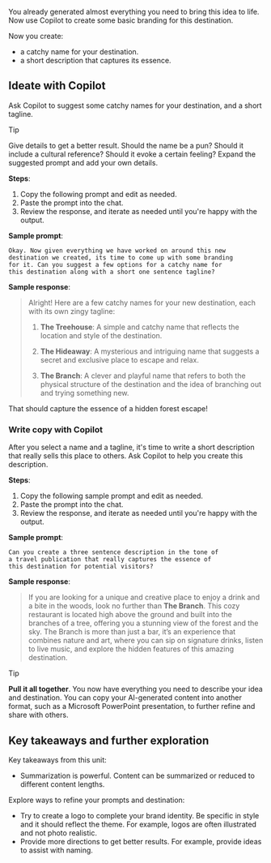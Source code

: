 You already generated almost everything you need to bring this idea to life. Now use Copilot to create some basic branding for this destination.

Now you create:
- a catchy name for your destination.
- a short description that captures its essence.

## Ideate with Copilot
Ask Copilot to suggest some catchy names for your destination, and a short tagline.

> [!TIP]
> Give details to get a better result. Should the name be a pun? Should it include a cultural reference? Should it evoke a certain feeling? Expand the suggested prompt and add your own details.

**Steps**:
1. Copy the following prompt and edit as needed.
2. Paste the prompt into the chat.
3. Review the response, and iterate as needed until you're happy with the output.

**Sample prompt**:
``` 
Okay. Now given everything we have worked on around this new 
destination we created, its time to come up with some branding
for it. Can you suggest a few options for a catchy name for 
this destination along with a short one sentence tagline?

```
**Sample response**:

> Alright! Here are a few catchy names for your new destination, each with its own zingy tagline:
> 1. **The Treehouse**: A simple and catchy name that reflects the location and style of the destination.
> 
> 2. **The Hideaway**: A mysterious and intriguing name that suggests a secret and exclusive place to escape and relax.
> 
> 3. **The Branch**: A clever and playful name that refers to both the physical structure of the destination and the idea of branching out and trying something new.
> 
That should capture the essence of a hidden forest escape!

### Write copy with Copilot
After you select a name and a tagline, it's time to write a short description that really sells this place to others. Ask Copilot to help you create this description.

**Steps**:
1. Copy the following sample prompt and edit as needed.
2. Paste the prompt into the chat.
3. Review the response, and iterate as needed until you're happy with the output.

**Sample prompt**:
``` 
Can you create a three sentence description in the tone of 
a travel publication that really captures the essence of 
this destination for potential visitors? 

```
**Sample response**:

> If you are looking for a unique and creative place to enjoy a drink and a bite in the woods, look no further than **The Branch**. This cozy restaurant is located high above the ground and built into the branches of a tree, offering you a stunning view of the forest and the sky. The Branch is more than just a bar, it’s an experience that combines nature and art, where you can sip on signature drinks, listen to live music, and explore the hidden features of this amazing destination.

> [!TIP]
> **Pull it all together**. You now have everything you need to describe your idea and destination. You can copy your AI-generated content into another format, such as a Microsoft PowerPoint presentation, to further refine and share with others.

## Key takeaways and further exploration

Key takeaways from this unit:

- Summarization is powerful. Content can be summarized or reduced to different content lengths.

Explore ways to refine your prompts and destination:

- Try to create a logo to complete your brand identity. Be specific in style and it should reflect the theme. For example, logos are often illustrated and not photo realistic.  
- Provide more directions to get better results. For example, provide ideas to assist with naming.